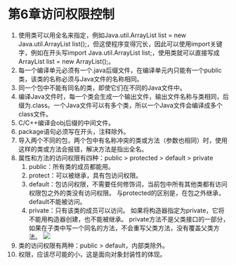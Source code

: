 # 第6章访问权限控制

1. 使用类可以用全名来指定，例如Java.util.ArrayList list = new Java.util.ArrayList list();，但这使程序变得冗长，因此可以使用import关键字，例如在开头写import Java.util.ArrayList list;，使用类就可以直接写成ArrayList list = new ArrayList();。
2. 每一个编译单元必须有一个.java后缀文件，在编译单元内只能有一个public类，该类的名称必须与Java文件的名称相同。
3. 同一个包中不能有同名的类，即使它们在不同的Java文件中。
4. 编译Java文件时，每一个类会生成一个输出文件，输出文件名称与类相同，后缀为.class。一个Java文件可以有多个类，所以一个Java文件会编译成多个class文件。
5. C/C++编译会obj后缀的中间文件。
6. package语句必须写在开头，注释除外。
7. 导入两个不同的包，两个包中有名称冲突的类或方法（参数也相同）时，使用这样的类或方法会报错，解决方法是指出全名。
8. 属性和方法的访问权限有四种：public > protected > default > private
   1. public：所有类的成员都能用。
   2. protect：可以被继承，具有包访问权限。
   3. default：包访问权限，不需要任何修饰词，当前包中所有其他类都有访问权限包之外的类没有访问权限。
      与protected的区别是，在包之外继承，default不能被访问。
   4. private：只有该类的成员可以访问。
      如果将构造器指定为private，它将不能用构造器创建，也不能被继承。
      private方法不是父类接口的一部分，如果在子类中写一个同名的方法，不会重写父类方法，没有覆盖父类方法。
      ![](https://oss-pic.wangshaogang.com/1586691188542-6fe5540c-3ddf-4432-acd0-3dfa8f4d6cb7.jpg)
9. 类的访问权限有两种：public \> default，内部类除外。
10. 权限，应该尽可能的小，这是面向对象封装性的体现。